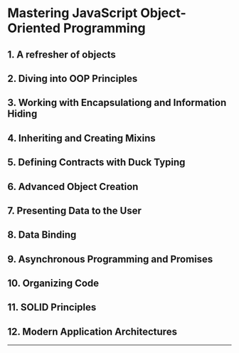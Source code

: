 # Mastering JavaScript Object-Oriented Programming

## 1. A refresher of objects
## 2. Diving into OOP Principles
## 3. Working with Encapsulationg and Information Hiding
## 4. Inheriting and Creating Mixins
## 5. Defining Contracts with Duck Typing
## 6. Advanced Object Creation
## 7. Presenting Data to the User
## 8. Data Binding
## 9. Asynchronous Programming and Promises
## 10. Organizing Code
## 11. SOLID Principles
## 12. Modern Application Architectures

---